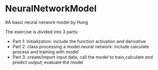 # NeuralNetworkModel
#A basic neural network model by Hung

The exercise is divided into 3 parts:

- Part 1: initialization: include the function activation and derivative
- Part 2: class processing a model neural network: include calculate process and training with model
- Part 3: create/import input data; call the model to train,calculate and predict output; evaluate the model
